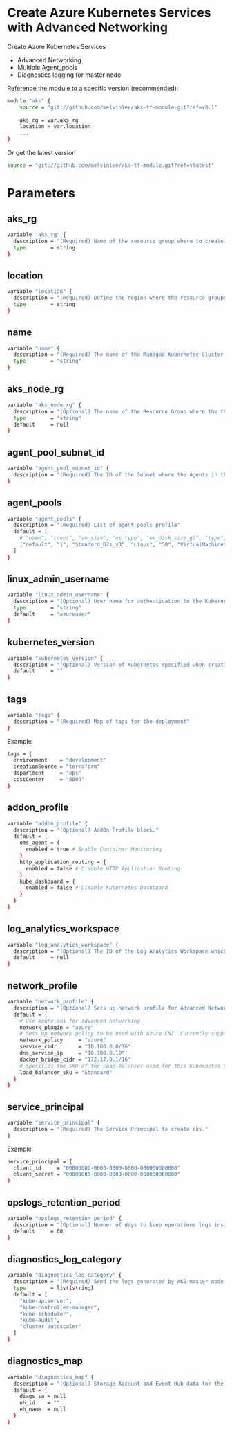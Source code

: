 # Create Azure Kubernetes Services with Advanced Networking 

Create Azure Kubernetes Services

- Advanced Networking 
- Multiple Agent_pools
- Diagnostics logging for master node

Reference the module to a specific version (recommended):

```sh
module "aks" {
    source = "git://github.com/melvinlee/aks-tf-module.git?ref=v0.1"
  
    aks_rg = var.aks_rg
    location = var.location
    ...
}
```

Or get the latest version

```sh
source = "git://github.com/melvinlee/aks-tf-module.git?ref=vlatest"
```

# Parameters

## aks_rg

```sh
variable "aks_rg" {
  description = "(Required) Name of the resource group where to create the aks"
  type        = string
}
```

## location 

```sh
variable "location" {
  description = "(Required) Define the region where the resource groups will be created"
  type        = string
}
```

## name

```sh
variable "name" {
  description = "(Required) The name of the Managed Kubernetes Cluster to create."
  type        = "string"
}
```

## aks_node_rg

```sh
variable "aks_node_rg" {
  description = "(Optional) The name of the Resource Group where the the Kubernetes Nodes should exist."
  type        = "string"
  default     = null
}
```

## agent_pool_subnet_id

```sh
variable "agent_pool_subnet_id" {
  description = "(Required) The ID of the Subnet where the Agents in the Pool should be provisioned."
}
```

## agent_pools

```sh
variable "agent_pools" {
  description = "(Required) List of agent_pools profile"
  default = [
    # "name", "count", "vm_size", "os_type", "os_disk_size_gb", "type", "enable_auto_scaling", "min_count", "max_count", "max_pods"
    ["default", "1", "Standard_D2s_v3", "Linux", "50", "VirtualMachineScaleSets", "true", "1", "3", "30"]
  ]
}
```
## linux_admin_username

```sh
variable "linux_admin_username" {
  description = "(Optional) User name for authentication to the Kubernetes linux agent virtual machines in the cluster."
  type        = "string"
  default     = "azureuser"
}
```

## kubernetes_version

```sh
variable "kubernetes_version" {
  description = "(Optional) Version of Kubernetes specified when creating the AKS managed cluster"
  default     = ""
}
```

## tags

```sh
variable "tags" {
  description = "(Required) Map of tags for the deployment"
}
```

Example

```sh
tags = {
  environment    = "development"
  creationSource = "terraform"
  department     = "ops"
  costCenter     = "8000"
}
```

## addon_profile

```sh
variable "addon_profile" {
  description = "(Optional) AddOn Profile block."
  default = {
    oms_agent = {
      enabled = true # Enable Container Monitoring
    }
    http_application_routing = {
      enabled = false # Disable HTTP Application Routing
    }
    kube_dashboard = {
      enabled = false # Disable Kubernetes Dashboard
    }
  }
}
```

## log_analytics_workspace

```sh
variable "log_analytics_workspace" {
  description = "(Optional) The ID of the Log Analytics Workspace which the OMS Agent should send data to."
  default     = null
}
```
## network_profile

```sh
variable "network_profile" {
  description = "(Optional) Sets up network profile for Advanced Networking."
  default = {
    # Use azure-cni for advanced networking
    network_plugin = "azure"
    # Sets up network policy to be used with Azure CNI. Currently supported values are calico and azure." 
    network_policy     = "azure"
    service_cidr       = "10.100.0.0/16"
    dns_service_ip     = "10.100.0.10"
    docker_bridge_cidr = "172.17.0.1/16"
    # Specifies the SKU of the Load Balancer used for this Kubernetes Cluster. Use standard for when enable agent_pools availability_zones.
    load_balancer_sku = "Standard"
  }
}
```

## service_principal

```sh
variable "service_principal" {
  description = "(Required) The Service Principal to create aks."
}
```

Example

```sh
service_principal = {
  client_id     = "00000000-0000-0000-0000-000000000000"
  client_secret = "00000000-0000-0000-0000-000000000000"
}
```

## opslogs_retention_period

```sh
variable "opslogs_retention_period" {
  description = "(Optional) Number of days to keep operations logs inside storage account"
  default     = 60
}
```

## diagnostics_log_category

```sh
variable "diagnostics_log_category" {
  description = "(Required) Send the logs generated by AKS master node to diagnostics"
  type        = list(string)
  default = [
    "kube-apiserver",
    "kube-controller-manager",
    "kube-scheduler",
    "kube-audit",
    "cluster-autoscaler"
  ]
}
```

## diagnostics_map

```sh
variable "diagnostics_map" {
  description = "(Optional) Storage Account and Event Hub data for the AKS diagnostics"
  default = {
    diags_sa = null
    eh_id    = ""
    eh_name  = null
  }
}
```